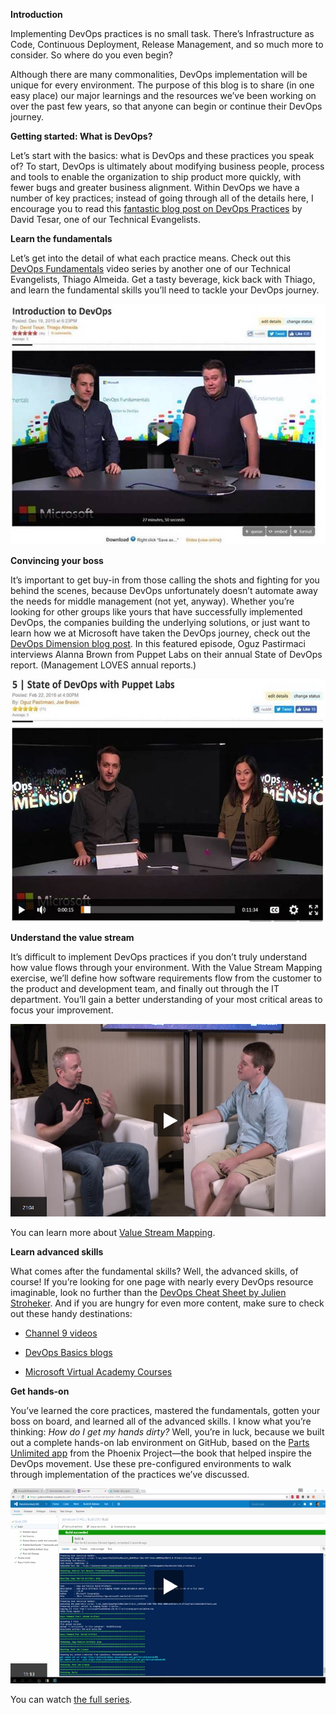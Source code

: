 **Introduction**

Implementing DevOps practices is no small task. There’s Infrastructure as Code, Continuous Deployment, Release Management, and so much more to consider. So where do you even begin?

Although there are many commonalities, DevOps implementation will be unique for every environment. The purpose of this blog is to share (in one easy place) our major learnings and the resources we’ve been working on over the past few years, so that anyone can begin or continue their DevOps journey.

**Getting started: What is DevOps?**

Let’s start with the basics: what is DevOps and these practices you speak of? To start, DevOps is ultimately about modifying business people, process and tools to enable the organization to ship product more quickly, with fewer bugs and greater business alignment. Within DevOps we have a number of key practices; instead of going through all of the details here, I encourage you to read this [fantastic blog post on DevOps Practices](http://www.itproguy.com/devops-practices/) by David Tesar, one of our Technical Evangelists.

**Learn the fundamentals**

Let’s get into the detail of what each practice means. Check out this [DevOps Fundamentals](http://www.talmeida.net/blog/devops-fundamentals-series) video series by another one of our Technical Evangelists, Thiago Almeida. Get a tasty beverage, kick back with Thiago, and learn the fundamental skills you’ll need to tackle your DevOps journey.

[<img src="./media/image1.jpeg" alt="cid:image005.jpg@01D26B1E.6E7EF290" width="517" height="385" />](https://channel9.msdn.com/Series/DevOps-Fundamentals/Introduction-to-DevOps)

**Convincing your boss**

It’s important to get buy-in from those calling the shots and fighting for you behind the scenes, because DevOps unfortunately doesn’t automate away the needs for middle management (not yet, anyway). Whether you’re looking for other groups like yours that have successfully implemented DevOps, the companies building the underlying solutions, or just want to learn how we at Microsoft have taken the DevOps journey, check out the [DevOps Dimension blog post](https://blogs.technet.microsoft.com/devops/2016/06/13/devops-dimensions/). In this featured episode, Oguz Pastirmaci interviews Alanna Brown from Puppet Labs on their annual State of DevOps report. (Management LOVES annual reports.)

[<img src="./media/image2.jpeg" alt="cid:image006.jpg@01D26B1E.6E7EF290" width="554" height="388" />](https://channel9.msdn.com/Shows/DevOps-Dimension/5--State-of-DevOps-with-Puppet-Labs)

**Understand the value stream**

It’s difficult to implement DevOps practices if you don’t truly understand how value flows through your environment. With the Value Stream Mapping exercise, we’ll define how software requirements flow from the customer to the product and development team, and finally out through the IT department. You’ll gain a better understanding of your most critical areas to focus your improvement.

[<img src="./media/image3.png" width="548" height="308" />](https://channel9.msdn.com/Events/DevOps-Microsoft-Chef/ChefConf-2016/Using-Value-Stream-Mapping-For-Continuous-Improvement)

You can learn more about [Value Stream Mapping](https://en.wikipedia.org/wiki/Value_stream_mapping).

**Learn advanced skills**

What comes after the fundamental skills? Well, the advanced skills, of course! If you’re looking for one page with nearly every DevOps resource imaginable, look no further than the [DevOps Cheat Sheet by Julien Stroheker](https://blogs.technet.microsoft.com/juliens/2016/02/14/devops-where-do-i-start-cheat-sheet/). And if you are hungry for even more content, make sure to check out these handy destinations:

-   [Channel 9 videos](https://channel9.msdn.com/DevOps)

-   [DevOps Basics blogs](https://blogs.technet.microsoft.com/canitpro/tag/devops/)

-   [Microsoft Virtual Academy Courses](https://mva.microsoft.com/training-topics/devops#!index=3&lang=1033)

**Get hands-on**

You’ve learned the core practices, mastered the fundamentals, gotten your boss on board, and learned all of the advanced skills. I know what you’re thinking: *How do I get my hands dirty?* Well, you’re in luck, because we built out a complete hands-on lab environment on GitHub, based on the [Parts Unlimited app](https://github.com/Microsoft/PartsUnlimitedMRP/tree/master/docs) from the Phoenix Project—the book that helped inspire the DevOps movement. Use these pre-configured environments to walk through implementation of the practices we’ve discussed.

[<img src="./media/image4.png" width="547" height="312" />](https://channel9.msdn.com/Series/Parts-Unlimited-Labs/Parts-Unlimited-Continuous-Integration)

You can watch [the full series](https://channel9.msdn.com/Series/Parts-Unlimited-Labs).
